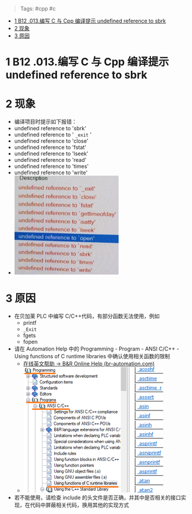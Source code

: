 > Tags: #cpp #c

- [1 B12 .013.编写 C 与 Cpp 编译提示 undefined reference to sbrk](#_1-b12-013%E7%BC%96%E5%86%99-c-%E4%B8%8E-cpp-%E7%BC%96%E8%AF%91%E6%8F%90%E7%A4%BA-undefined-reference-to-sbrk)
- [2 现象](#_2-%E7%8E%B0%E8%B1%A1)
- [3 原因](#_3-%E5%8E%9F%E5%9B%A0)

# 1 B12 .013.编写 C 与 Cpp 编译提示 undefined reference to sbrk

# 2 现象

- 编译项目时提示如下报错：
- undefined reference to 'sbrk'
- undefined reference to ' `_exit` '
- undefined reference to 'close'
- undefined reference to 'fstat'
- undefined reference to 'lseek'
- undefined reference to 'read'
- undefined reference to 'times'
- undefined reference to 'write'
- ![](FILES/013编写C与Cpp代码编译提示undefined%20reference%20to%20sbrk/image-20231124200036147.png)

# 3 原因

- 在贝加莱 PLC 中编写 C/C++代码，有部分函数无法使用，例如
    - printf
    - `_Exit`
    - fgets
    - fopen
- 请在 Automation Help 中的 Programming - Program - ANSI C/C++ - Using functions of C runtime libraries 中确认使用相关函数的限制
    - [在线英文帮助 → B&R Online Help (br-automation.com)](https://help.br-automation.com/#/en/4/programming%2Fprograms%2Fansic%2Fprogrammingmodel_programs_ansic_reservedkeywords.html)
    - ![](FILES/013编写C与Cpp代码编译提示undefined%20reference%20to%20sbrk/image-20231124201628991.png)
- 若不能使用，请检查 include 的头文件是否正确，并其中是否相关的接口实现，在代码中屏蔽相关代码，换用其他的实现方式
